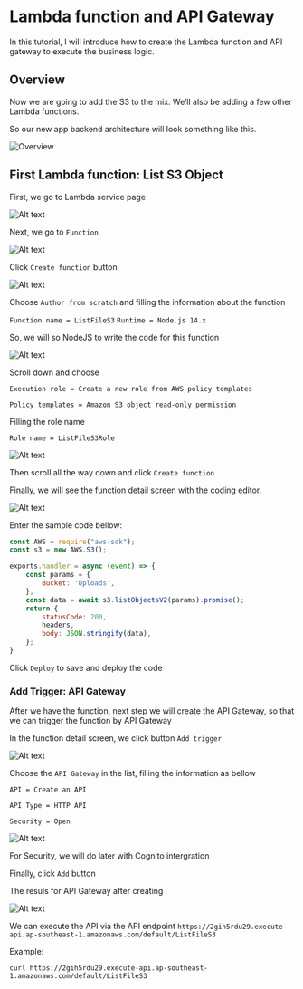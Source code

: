 # Lambda function and API Gateway

In this tutorial, I will introduce how to create the Lambda function and API gateway to execute the business logic.

## Overview

Now we are going to add the S3 to the mix. We’ll also be adding a few other Lambda functions.

So our new app backend architecture will look something like this.

![Overview](https://d33wubrfki0l68.cloudfront.net/f16e86fee16a3bfdbfc4fb5fc023482f5054f988/57164/assets/diagrams/serverless-public-api-architecture.png)

## First Lambda function: List S3 Object

First, we go to Lambda service page

![Alt text](images/lambda1.png?raw=true)

Next, we go to `Function`

![Alt text](images/lambda2.png?raw=true)

Click `Create function` button

![Alt text](images/lambda3.png?raw=true)

Choose `Author from scratch` and filling the information about the function

`Function name = ListFileS3`
`Runtime = Node.js 14.x`

So, we will so NodeJS to write the code for this function

![Alt text](images/lambda4.png?raw=true)

Scroll down and choose 

`Execution role = Create a new role from AWS policy templates`

`Policy templates = Amazon S3 object read-only permission`

Filling the role name

`Role name = ListFileS3Role`

![Alt text](images/lambda5.png?raw=true)

Then scroll all the way down and click `Create function`

Finally, we will see the function detail screen with the coding editor.

![Alt text](images/lambda6.png?raw=true)

Enter the sample code bellow:

```javascript
const AWS = require("aws-sdk");
const s3 = new AWS.S3();

exports.handler = async (event) => {
    const params = {
        Bucket: 'Uploads',
    };
    const data = await s3.listObjectsV2(params).promise();
    return {
        statusCode: 200,
        headers,
        body: JSON.stringify(data),
    };
}
```

Click `Deploy` to save and deploy the code

### Add Trigger: API Gateway

After we have the function, next step we will create the API Gateway, so that we can trigger the function by API Gateway

In the function detail screen, we click button `Add trigger`

![Alt text](images/lambda7.png?raw=true)

Choose the `API Gateway` in the list, filling the information as bellow

`API = Create an API`

`API Type = HTTP API`

`Security = Open`

![Alt text](images/lambda8.png?raw=true)

For Security, we will do later with Cognito intergration

Finally, click `Add` button

The resuls for API Gateway after creating

![Alt text](images/lambda9.png?raw=true)

We can execute the API via the API endpoint `https://2gih5rdu29.execute-api.ap-southeast-1.amazonaws.com/default/ListFileS3`

Example:

```shell
curl https://2gih5rdu29.execute-api.ap-southeast-1.amazonaws.com/default/ListFileS3
```